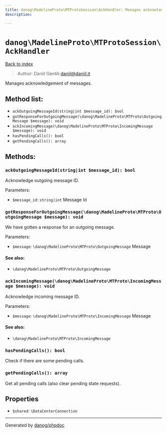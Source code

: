 ```yaml
---
title: danog\MadelineProto\MTProtoSession\AckHandler: Manages acknowledgement of messages.
description: 

---
```

# `danog\MadelineProto\MTProtoSession\AckHandler`
[Back to index](../../../index.md)

> Author: Daniil Gentili <daniil@daniil.it>  
  

Manages acknowledgement of messages.  




## Method list:
* `ackOutgoingMessageId(string|int $message_id): bool`
* `gotResponseForOutgoingMessage(\danog\MadelineProto\MTProto\OutgoingMessage $message): void`
* `ackIncomingMessage(\danog\MadelineProto\MTProto\IncomingMessage $message): void`
* `hasPendingCalls(): bool`
* `getPendingCalls(): array`

## Methods:
### `ackOutgoingMessageId(string|int $message_id): bool`

Acknowledge outgoing message ID.


Parameters:
* `$message_id`: `string|int` Message Id  



### `gotResponseForOutgoingMessage(\danog\MadelineProto\MTProto\OutgoingMessage $message): void`

We have gotten a response for an outgoing message.


Parameters:
* `$message`: `\danog\MadelineProto\MTProto\OutgoingMessage` Message  


#### See also: 
* `\danog\MadelineProto\MTProto\OutgoingMessage`




### `ackIncomingMessage(\danog\MadelineProto\MTProto\IncomingMessage $message): void`

Acknowledge incoming message ID.


Parameters:
* `$message`: `\danog\MadelineProto\MTProto\IncomingMessage` Message  


#### See also: 
* `\danog\MadelineProto\MTProto\IncomingMessage`




### `hasPendingCalls(): bool`

Check if there are some pending calls.



### `getPendingCalls(): array`

Get all pending calls (also clear pending state requests).



## Properties
* `$shared`: `\DataCenterConnection` 
---
Generated by [danog/phpdoc](https://phpdoc.daniil.it)
